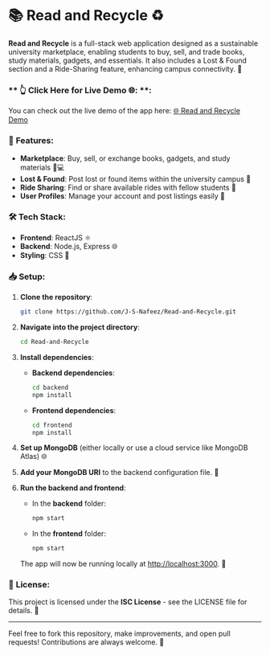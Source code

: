 # 📚 **Read and Recycle** ♻️

**Read and Recycle** is a full-stack web application designed as a sustainable university marketplace, enabling students to buy, sell, and trade books, study materials, gadgets, and essentials. It also includes a Lost & Found section and a Ride-Sharing feature, enhancing campus connectivity. 🚗

### ** 👆 Click Here for Live Demo 🌐: **:
You can check out the live demo of the app here: [🌐 Read and Recycle Demo](https://read-recycle.netlify.app/)

### 🔑 **Features**:
- **Marketplace**: Buy, sell, or exchange books, gadgets, and study materials 📖💻
- **Lost & Found**: Post lost or found items within the university campus 🧳
- **Ride Sharing**: Find or share available rides with fellow students 🚙
- **User Profiles**: Manage your account and post listings easily 👤

### 🛠 **Tech Stack**:
- **Frontend**: ReactJS ⚛️
- **Backend**: Node.js, Express 🌐
- **Styling**: CSS 🎨

### 📥 **Setup**:
1. **Clone the repository**:
    ```bash
    git clone https://github.com/J-S-Nafeez/Read-and-Recycle.git
    ```

2. **Navigate into the project directory**:
    ```bash
    cd Read-and-Recycle
    ```

3. **Install dependencies**:
    - **Backend dependencies**:
      ```bash
      cd backend
      npm install
      ```
    - **Frontend dependencies**:
      ```bash
      cd frontend
      npm install
      ```

4. **Set up MongoDB** (either locally or use a cloud service like MongoDB Atlas) 🌐

5. **Add your MongoDB URI** to the backend configuration file. 🔐

6. **Run the backend and frontend**:
    - In the **backend** folder:
      ```bash
      npm start
      ```
    - In the **frontend** folder:
      ```bash
      npm start
      ```
    The app will now be running locally at [http://localhost:3000](http://localhost:3000). 🌟

### 📜 **License**:
This project is licensed under the **ISC License** - see the LICENSE file for details. 🔑

---

Feel free to fork this repository, make improvements, and open pull requests! Contributions are always welcome. 🙌

